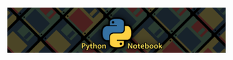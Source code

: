 ![Python Notebook Banner](https://raw.githubusercontent.com/kylecurtis/python-notebook/refs/heads/main/00-assets/Python-Notebook-Banner.png)
